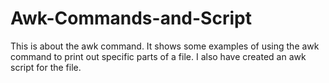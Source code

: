 # Awk-Commands-and-Script

This is about the awk command. It shows some examples of using the awk command to print out specific parts of a file. I also have created an awk script for the file. 
